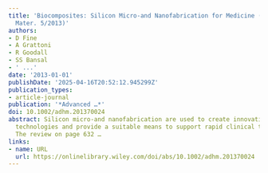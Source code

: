 ```yaml
---
title: 'Biocomposites: Silicon Micro‐and Nanofabrication for Medicine (Adv. Healthcare
  Mater. 5/2013)'
authors:
- D Fine
- A Grattoni
- R Goodall
- SS Bansal
- ' ...'
date: '2013-01-01'
publishDate: '2025-04-16T20:52:12.945299Z'
publication_types:
- article-journal
publication: '*Advanced …*'
doi: 10.1002/adhm.201370024
abstract: Silicon micro-and nanofabrication are used to create innovative biomedical
  technologies and provide a suitable means to support rapid clinical translation.
  The review on page 632 …
links:
- name: URL
  url: https://onlinelibrary.wiley.com/doi/abs/10.1002/adhm.201370024
---
```

